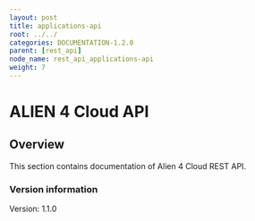 ```yaml
---
layout: post
title: applications-api
root: ../../
categories: DOCUMENTATION-1.2.0
parent: [rest_api]
node_name: rest_api_applications-api
weight: 7
---
```


# ALIEN 4 Cloud API

## Overview
This section contains documentation of Alien 4 Cloud REST API.

### Version information
Version: 1.1.0

